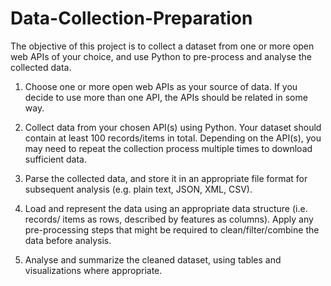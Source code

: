 # Data-Collection-Preparation
The objective of this project is to collect a dataset from one or more open web APIs of your choice, and use Python to pre-process and analyse the collected data.   

1. Choose one or more open web APIs as your source of data. If you decide to use more than one API, the APIs should be related in some way. 

2. Collect data from your chosen API(s) using Python. Your dataset should contain at least 100 records/items in total. Depending on the API(s), you may need to repeat the collection process multiple times to download sufficient data. 

3. Parse the collected data, and store it in an appropriate file format for subsequent analysis (e.g. plain text, JSON, XML, CSV). 

4. Load and represent the data using an appropriate data structure (i.e. records/ items as rows, described by features as columns). Apply any pre-processing steps that might be required to clean/filter/combine the data before analysis. 

5. Analyse and summarize the cleaned dataset, using tables and visualizations where appropriate.
